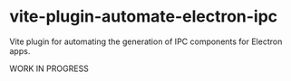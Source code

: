 # vite-plugin-automate-electron-ipc
Vite plugin for automating the generation of IPC components for Electron apps.

WORK IN PROGRESS